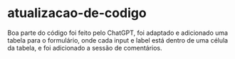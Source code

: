 # atualizacao-de-codigo
<p>Boa parte do código foi feito pelo ChatGPT, foi adaptado e adicionado uma tabela para o formulário, onde cada input e label está dentro de uma célula da tabela, e foi adicionado a sessão de comentários.</p>
